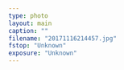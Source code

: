 ```yaml
---
type: photo
layout: main
caption: ""
filename: "20171116214457.jpg"
fstop: "Unknown"
exposure: "Unknown"
---
```

